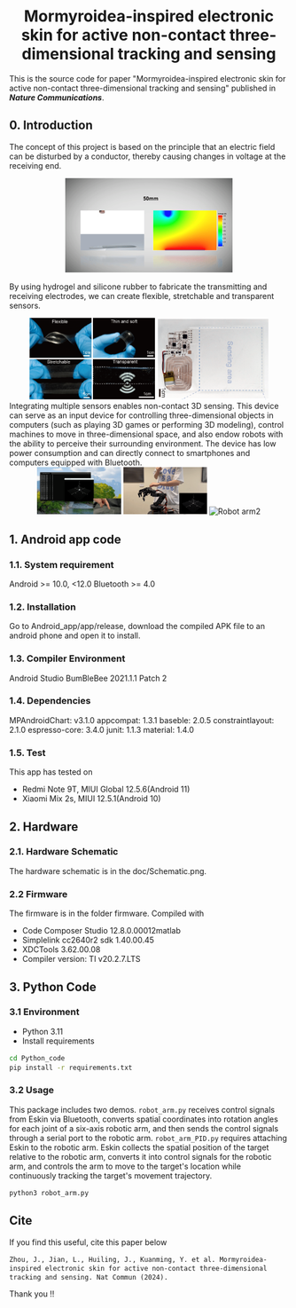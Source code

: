 <div align="center">
<h1> Mormyroidea-inspired electronic skin for active non-contact three-dimensional tracking and sensing </h1>
</div>

This is the source code for paper "Mormyroidea-inspired electronic skin for active non-contact three-dimensional tracking and sensing" published in ***Nature Communications***.

## 0. Introduction
The concept of this project is based on the principle that an electric field can be disturbed by a conductor, thereby causing changes in voltage at the receiving end. 

<div align="center">
<img src="img/S1.gif" alt="electric field" width=60%>
</div>

By using hydrogel and silicone rubber to fabricate the transmitting and receiving electrodes, we can create flexible, stretchable and transparent sensors. 

<div align="center">
  <img src="img/figure1.png" alt="Image 1" width=45%> <img src="img/figure3.png" alt="Image 2" width = 40%>
</div>
Integrating multiple sensors enables non-contact 3D sensing. This device can serve as an input device for controlling three-dimensional objects in computers (such as playing 3D games or performing 3D modeling), control machines to move in three-dimensional space, and also endow robots with the ability to perceive their surrounding environment. The device has low power consumption and can directly connect to smartphones and computers equipped with Bluetooth.

<div align="center">
  <img src="img/S2.gif" alt="HID" width=30%> <img src="img/S3.gif" alt="Robot arm" width=30%> <img src="img/S7.gif" alt="Robot arm2" width=30%>
</div>

## 1. Android app code
### 1.1. System requirement
Android >= 10.0, <12.0
Bluetooth >= 4.0
### 1.2. Installation
Go to Android_app/app/release, download the compiled APK file to an android phone and open it to install.

### 1.3. Compiler Environment
Android Studio BumBleBee 2021.1.1 Patch 2

### 1.4. Dependencies
MPAndroidChart: v3.1.0
appcompat: 1.3.1
baseble: 2.0.5
constraintlayout: 2.1.0
espresso-core: 3.4.0
junit: 1.1.3
material: 1.4.0

### 1.5. Test
This app has tested on

- Redmi Note 9T, MIUI Global 12.5.6(Android 11)
- Xiaomi Mix 2s, MIUI 12.5.1(Android 10)

## 2. Hardware
### 2.1. Hardware Schematic
The hardware schematic is in the doc/Schematic.png.

### 2.2 Firmware
The firmware is in the folder firmware.
Compiled with
- Code Composer Studio 12.8.0.00012matlab
- Simplelink cc2640r2 sdk 1.40.00.45
- XDCTools 3.62.00.08
- Compiler version: TI v20.2.7.LTS

## 3. Python Code
### 3.1 Environment
- Python 3.11
- Install requirements
```bash
cd Python_code
pip install -r requirements.txt
```
### 3.2 Usage
This package includes two demos. `robot_arm.py` receives control signals from Eskin via Bluetooth, converts spatial coordinates into rotation angles for each joint of a six-axis robotic arm, and then sends the control signals through a serial port to the robotic arm. `robot_arm_PID.py` requires attaching Eskin to the robotic arm. Eskin collects the spatial position of the target relative to the robotic arm, converts it into control signals for the robotic arm, and controls the arm to move to the target's location while continuously tracking the target's movement trajectory.
```bash
python3 robot_arm.py
```

## Cite
If you find this useful, cite this paper below
```
Zhou, J., Jian, L., Huiling, J., Kuanming, Y. et al. Mormyroidea-inspired electronic skin for active non-contact three-dimensional tracking and sensing. Nat Commun (2024). 
```
Thank you !!